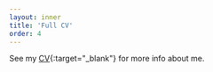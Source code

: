 ```yaml
---
layout: inner
title: 'Full CV'
order: 4
---
```

See my [CV](/doc/olivia_cv.pdf){:target="_blank"} for more info about me.
